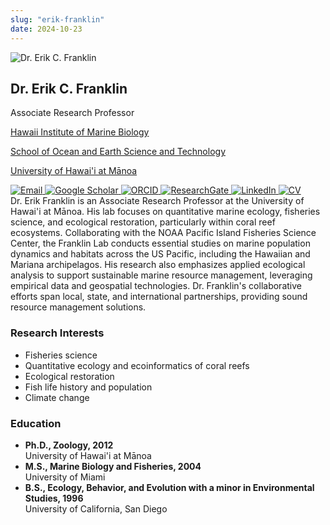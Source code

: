 ```yaml
---
slug: "erik-franklin"
date: 2024-10-23 
---
```

<!DOCTYPE html>
<html lang="en">
<head>
    <meta charset="UTF-8">
    <meta name="viewport" content="width=device-width, initial-scale=1.0">
    <title>Dr. Erik C. Franklin</title>
    <link rel="stylesheet" href="/css/people.css">
</head>
<div class="container">
    <div class="profile-bio">
        <div class="left-column">
            <img src="/images/erik_franklin.jpeg" alt="Dr. Erik C. Franklin" class="img"/>
            <h2>Dr. Erik C. Franklin</h2>
            <div class="role">Associate Research Professor</div>
            <p><a href="https://www.himb.hawaii.edu/">Hawaii Institute of Marine Biology</a></p>
            <p><a href="https://www.soest.hawaii.edu/soestwp/">School of Ocean and Earth Science and Technology</a></p>
            <p><a href="https://manoa.hawaii.edu/">University of Hawai'i at Mānoa</a></p>
            <div class="social-icons">
                <a href="mailto:erik.franklin@hawaii.edu">
                    <img src="/images/email.png" alt="Email" class="social-icon" />
                </a>
                <a href="https://scholar.google.com/citations?user=aPMTCK8AAAAJ&hl=en">
                    <img src="/images/google-scholar.png" alt="Google Scholar" class="social-icon" />
                </a>
                <a href="https://orcid.org/0000-0002-8660-3085">
                    <img src="/images/orcid.png" alt="ORCID" class="social-icon" />
                </a>
                <a href="https://www.researchgate.net/profile/Erik-Franklin">
                    <img src="/images/research-gate.png" alt="ResearchGate" class="social-icon" />
                </a>
                <a href="https://linkedin.com/in/erikcfranklin">
                    <img src="/images/linkedin-icon.png" alt="LinkedIn" class="social-icon" />
                </a>
                <a href="/files/FranklinEC_cv.pdf">
                    <img src="/images/CV.png" alt="CV" class="social-icon" />
                </a>
            </div>
        </div>
        <div class="right-column">
            <bio>Dr. Erik Franklin is an Associate Research Professor at the University of Hawai'i at Mānoa. His lab focuses on quantitative marine ecology, fisheries science, and ecological restoration, particularly within coral reef ecosystems. Collaborating with the NOAA Pacific Island Fisheries Science Center, the Franklin Lab conducts essential studies on marine population dynamics and habitats across the US Pacific, including the Hawaiian and Mariana archipelagos. His research also emphasizes applied ecological analysis to support sustainable marine resource management, leveraging empirical data and geospatial technologies. Dr. Franklin's collaborative efforts span local, state, and international partnerships, providing sound resource management solutions.</bio> 
        </div>
    </div>
            <div class="interests-education">
                <div class="interests">
                    <h3><strong>Research Interests</strong></h3>
                    <ul>
                            <li>Fisheries science</li>
                            <li>Quantitative ecology and ecoinformatics of coral reefs</li>
                            <li>Ecological restoration</li>
                            <li>Fish life history and population</li>
                            <li>Climate change</li>
                    </ul>
                </div>
                <div class="education">
                    <h3>Education</h3>
                    <ul>
                        <li>
                            <div>
                                <strong>Ph.D., Zoology, 2012</strong>
                            </div>
                            <div class="university">University of Hawai'i at Mānoa</div>
                        </li>   
                        <li> 
                            <div>
                                <strong>M.S., Marine Biology and Fisheries, 2004</strong>
                            </div>
                            <div class="university">University of Miami</div>
                        </li>   
                        <li> 
                            <div> 
                                <strong>B.S., Ecology, Behavior, and Evolution with a minor in Environmental Studies, 1996</strong>
                            </div>
                            <div class="university">University of California, San Diego</div>
                        </li>
                    </ul>
                </div>
            </div>
        </div>
    </div>
</div>

